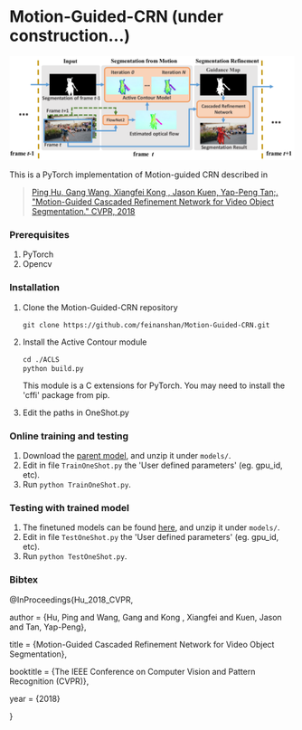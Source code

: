 # Motion-Guided-CRN (under construction...)

![Motion-Guided-CRN](doc/workflow.png)

This is a PyTorch implementation of Motion-guided CRN described in
>[Ping Hu, Gang Wang, Xiangfei Kong , Jason Kuen, Yap-Peng Tan;. "Motion-Guided Cascaded Refinement Network for Video Object Segmentation." CVPR, 2018](https://sites.google.com/view/pinghu/projects/video-object-segmentation)

### Prerequisites
1. PyTorch
2. Opencv

### Installation
1. Clone the Motion-Guided-CRN repository
   ```Shell
   git clone https://github.com/feinanshan/Motion-Guided-CRN.git
   ```
2. Install the Active Contour module
   ```Shell
   cd ./ACLS
   python build.py
   ```
   This module is a C extensions for PyTorch. You may need to install the 'cffi' package from pip.
   
3. Edit the paths in OneShot.py

### Online training and testing
1. Download the [parent model](), and unzip it under `models/`.
2. Edit in file `TrainOneShot.py` the 'User defined parameters' (eg. gpu_id, etc).
3. Run `python TrainOneShot.py`.

### Testing with trained model
1. The finetuned models can be found [here](), and unzip it under `models/`.
2. Edit in file `TestOneShot.py` the 'User defined parameters' (eg. gpu_id, etc).
3. Run `python TestOneShot.py`.


### Bibtex
@InProceedings{Hu_2018_CVPR,

author = {Hu, Ping and Wang, Gang and Kong , Xiangfei and Kuen,  Jason and Tan, Yap-Peng},

title = {Motion-Guided Cascaded Refinement Network for Video Object Segmentation},

booktitle = {The IEEE Conference on Computer Vision and Pattern Recognition (CVPR)},

year = {2018}

}
